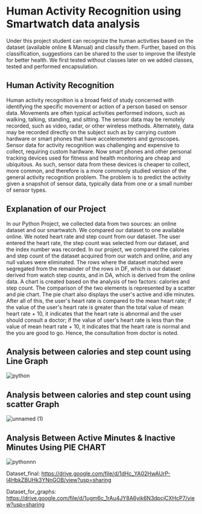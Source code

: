 # Human Activity Recognition using Smartwatch data analysis
Under this project student can recognize the human activities based on the dataset (available online & Manual) and classify them. Further, based on this classification, suggestions can be shared to the user to improve the lifestyle for better health. We first tested without classes later on we added classes, tested and performed encapsulation. 

## Human Activity Recognition

Human activity recognition is a broad field of study concerned with identifying the specific movement or action of a person based on sensor data. Movements are often typical activities performed indoors, such as walking, talking, standing, and sitting. The sensor data may be remotely recorded, such as video, radar, or other wireless methods. Alternately, data may be recorded directly on the subject such as by carrying custom hardware or smart phones that have accelerometers and gyroscopes.
Sensor data for activity recognition was challenging and expensive to collect, requiring custom hardware. Now smart phones and other personal tracking devices used for fitness and health monitoring are cheap and ubiquitous. As such, sensor data from these devices is cheaper to collect, more common, and therefore is a more commonly studied version of the general activity recognition problem. The problem is to predict the activity given a snapshot of sensor data, typically data from one or a small number of sensor types. 


## Explanation of our Project

In our Python Project, we collected data from two sources: an online dataset and our smartwatch. We compared our dataset to one available online. We noted heart rate and step count from our dataset. The user entered the heart rate, the step count was selected from our dataset, and the index number was recorded. In our project, we compared the calories and step count of the dataset acquired from our watch and online, and any null values were eliminated. The rows where the dataset matched were segregated from the remainder of the rows in DF, which is our dataset derived from watch step counts, and in DA, which is derived from the online data. A chart is created based on the analysis of two factors: calories and step count. The comparison of the two elements is represented by a scatter and pie chart. The pie chart also displays the user's active and idle minutes. After all of this, the user's heart rate is compared to the mean heart rate; if the value of the user's heart rate is greater than the total value of mean heart rate + 10, it indicates that the heart rate is abnormal and the user should consult a doctor; if the value of user's heart rate is less than the value of mean heart rate + 10, it indicates that the heart rate is normal and the you are good to go. Hence, the consultation from doctor is noted.



## Analysis between calories and step count using Line Graph

![python](https://user-images.githubusercontent.com/78655015/187520824-eef698e8-9bf8-4da2-90e4-5e77f33b2037.png)


## Analysis between calories and step count using scatter Graph

![unnamed (1)](https://user-images.githubusercontent.com/78655015/187521642-1451100c-a745-4c97-88e2-a834c8430517.png)


## Analysis Between Active Minutes & Inactive Minutes Using PIE CHART

![pythonnn](https://user-images.githubusercontent.com/78655015/187523729-773f2016-0d1e-4c84-990e-7fba49c86df2.png)






Dataset_final:
https://drive.google.com/file/d/1dHc_YA02HwAUrP-l4HbkZBUHk3YNnGOB/view?usp=sharing

Dataset_for_graphs:
https://drive.google.com/file/d/1ugm6c_1rAu4JY8A6yik6N3dpcjCXHcP7/view?usp=sharing

